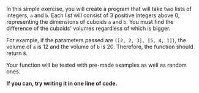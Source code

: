 In this simple exercise, you will create a program that will take two lists of integers, ```a``` and ```b```. Each list will consist of 3 positive integers above 0, representing the dimensions of cuboids ```a``` and ```b```. You must find the difference of the cuboids' volumes regardless of which is bigger.

For example, if the parameters passed are ```([2, 2, 3], [5, 4, 1])```, the volume of ```a``` is 12 and the volume of ```b``` is 20. Therefore, the function should return ```8```.

Your function will be tested with pre-made examples as well as random ones.

**If you can, try writing it in one line of code.**

